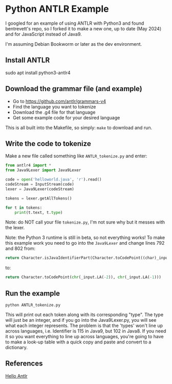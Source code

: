 # Python ANTLR Example

I googled for an example of using ANTLR with Python3 and found bentrevett's
repo, so I forked it to make a new one, up to date (May 2024) and for
JavaScript instead of Java9.

I'm assuming Debian Bookworm or later as the dev environment.

## Install ANTLR

sudo apt install python3-antlr4

## Download the grammar file (and example)

- Go to <https://github.com/antlr/grammars-v4>
- Find the language you want to tokenize
- Download the .g4 file for that language
- Get some example code for your desired language

This is all built into the Makefile, so simply: `make` to download and run.

## Write the code to tokenize

Make a new file called something like `ANTLR_tokenize.py` and enter:

``` python
from antlr4 import *
from Java9Lexer import Java9Lexer

code = open('helloworld.java', 'r').read()
codeStream = InputStream(code)
lexer = Java9Lexer(codeStream)

tokens = lexer.getAllTokens()

for t in tokens:
    print(t.text, t.type)
```

Note: do NOT call your file `tokenize.py`, I'm not sure why but it messes with the lexer.

Note: the Python 3 runtime is still in beta, so not everything works! To make this example work you need to go into the `Java9Lexer` and change lines 792 and 802 from:

``` python
return Character.isJavaIdentifierPart(Character.toCodePoint((char)_input.LA(-2), (char)_input.LA(-1)))
```

to:

``` python
return Character.toCodePoint(chr(_input.LA(-2)), chr(_input.LA(-1)))
```

## Run the example

`python ANTLR_tokenize.py`

This will print out each token along with its corresponding "type". The type will just be an integer, and if you go into the Java9Lexer.py, you will see what each integer represents. The problem is that the 'types' won't line up across languages, i.e. Identifier is 115 in Java9, but 102 in Java8. If you need it so you want everything to line up across languages, you're going to have to make a look-up table with a quick copy and paste and convert to a dictionary.

## References

[Hello Antlr](https://yetanotherprogrammingblog.medium.com/antlr-with-python-974c756bdb1b)
